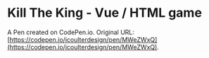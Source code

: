 # Kill The King - Vue / HTML game

A Pen created on CodePen.io. Original URL: [https://codepen.io/jcoulterdesign/pen/MWeZWxQ](https://codepen.io/jcoulterdesign/pen/MWeZWxQ).


